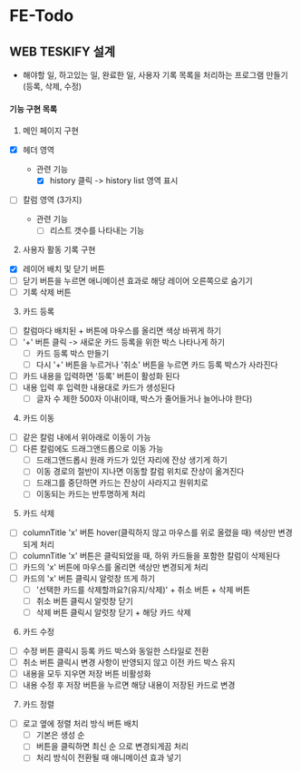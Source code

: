 # FE-Todo

## WEB TESKIFY 설계

- 해야할 일, 하고있는 일, 완료한 일, 사용자 기록 목록을 처리하는 프로그램 만들기(등록, 삭제, 수정)

#### 기능 구현 목록

1. 메인 페이지 구현

- [x] 헤더 영역

  - 관련 기능
    - [x] history 클릭 -> history list 영역 표시

- [ ] 칼럼 영역 (3가지)
  - 관련 기능
    - [ ] 리스트 갯수를 나타내는 기능

2. 사용자 활동 기록 구현

- [x] 레이어 배치 및 닫기 버튼
- [ ] 닫기 버튼을 누르면 애니메이션 효과로 해당 레이어 오른쪽으로 숨기기
- [ ] 기록 삭제 버튼

3. 카드 등록

- [ ] 칼럼마다 배치된 + 버튼에 마우스를 올리면 색상 바뀌게 하기
- [ ] '+' 버튼 클릭 -> 새로운 카드 등록을 위한 박스 나타나게 하기
  - [ ] 카드 등록 박스 만들기
  - [ ] 다시 '+' 버튼을 누르거나 '취소' 버튼을 누르면 카드 등록 박스가 사라진다
- [ ] 카드 내용을 입력하면 '등록' 버튼이 활성화 된다
- [ ] 내용 입력 후 입력한 내용대로 카드가 생성된다
  - [ ] 글자 수 제한 500자 이내(이때, 박스가 줄어들거나 늘어나야 한다)

4. 카드 이동

- [ ] 같은 칼럼 내에서 위아래로 이동이 가능
- [ ] 다른 칼럼에도 드래그앤드롭으로 이동 가능
  - [ ] 드래그앤드롭시 원래 카드가 있던 자리에 잔상 생기게 하기
  - [ ] 이동 경로의 절반이 지나면 이동할 칼럼 위치로 잔상이 옮겨진다
  - [ ] 드래그를 중단하면 카드는 잔상이 사라지고 원위치로
  - [ ] 이동되는 카드는 반투명하게 처리

5. 카드 삭제

- [ ] columnTitle 'x' 버튼 hover(클릭하지 않고 마우스를 위로 올렸을 때) 색상만 변경되게 처리
- [ ] columnTitle 'x' 버튼은 클릭되었을 때, 하위 카드들을 포함한 칼럼이 삭제된다
- [ ] 카드의 'x' 버튼에 마우스를 올리면 색상만 변경되게 처리
- [ ] 카드의 'x' 버튼 클릭시 알럿창 뜨게 하기
  - [ ] '선택한 카드를 삭제할까요?(유지/삭제)' + 취소 버튼 + 삭제 버튼
  - [ ] 취소 버튼 클릭시 알럿창 닫기
  - [ ] 삭제 버튼 클릭시 알럿창 닫기 + 해당 카드 삭제

6. 카드 수정

- [ ] 수정 버튼 클릭시 등록 카드 박스와 동일한 스타일로 전환
- [ ] 취소 버튼 클릭시 변경 사항이 반영되지 않고 이전 카드 박스 유지
- [ ] 내용을 모두 지우면 저장 버튼 비활성화
- [ ] 내용 수정 후 저장 버튼을 누르면 해당 내용이 저장된 카드로 변경

7. 카드 정렬

- [ ] 로고 옆에 정렬 처리 방식 버튼 배치
  - [ ] 기본은 생성 순
  - [ ] 버튼을 클릭하면 최신 순 으로 변경되게끔 처리
  - [ ] 처리 방식이 전환될 때 애니메이션 효과 넣기
